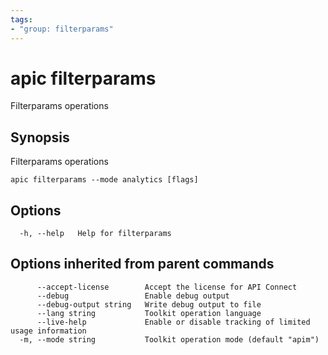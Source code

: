```yaml
---
tags:
- "group: filterparams"
---
```

# apic filterparams

Filterparams operations

## Synopsis

Filterparams operations

```
apic filterparams --mode analytics [flags]
```

## Options

```
  -h, --help   Help for filterparams
```

## Options inherited from parent commands

```
      --accept-license        Accept the license for API Connect
      --debug                 Enable debug output
      --debug-output string   Write debug output to file
      --lang string           Toolkit operation language
      --live-help             Enable or disable tracking of limited usage information
  -m, --mode string           Toolkit operation mode (default "apim")
```
